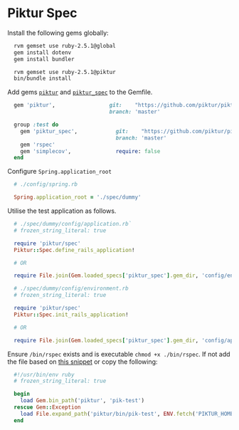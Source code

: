 # Piktur Spec

Install the following gems globally:

```sh
  rvm gemset use ruby-2.5.1@global
  gem install dotenv
  gem install bundler

  rvm gemset use ruby-2.5.1@piktur
  bin/bundle install
```

Add gems [`piktur`](https://github.com/piktur/piktur.git) and [`piktur_spec`](https://github.com/piktur/piktur_spec.git) to the Gemfile.

```ruby
  gem 'piktur',                 git:    "https://github.com/piktur/piktur.git",
                                branch: 'master'

  group :test do
    gem 'piktur_spec',            git:    "https://github.com/piktur/piktur_spec.git",
                                  branch: 'master'
    gem 'rspec'
    gem 'simplecov',              require: false
  end
```

Configure `Spring.application_root`

```ruby
  # ./config/spring.rb

  Spring.application_root = './spec/dummy'
```

Utilise the test application as follows.

```ruby
  # ./spec/dummy/config/application.rb`
  # frozen_string_literal: true

  require 'piktur/spec'
  Piktur::Spec.define_rails_application!

  # OR

  require File.join(Gem.loaded_specs['piktur_spec'].gem_dir, 'config/environment')

  # ./spec/dummy/config/environment.rb
  # frozen_string_literal: true

  require 'piktur/spec'
  Piktur::Spec.init_rails_application!

  # OR

  require File.join(Gem.loaded_specs['piktur_spec'].gem_dir, 'config/application')
```

Ensure `/bin/rspec` exists and is executable `chmod +x ./bin/rspec`. If not add the file based on
[this snippet](https://github.com/piktur/piktur/src/master/bin/rspec) or copy the following:

```ruby
  #!/usr/bin/env ruby
  # frozen_string_literal: true

  begin
    load Gem.bin_path('piktur', 'pik-test')
  rescue Gem::Exception
    load File.expand_path('piktur/bin/pik-test', ENV.fetch('PIKTUR_HOME'))
  end
```
